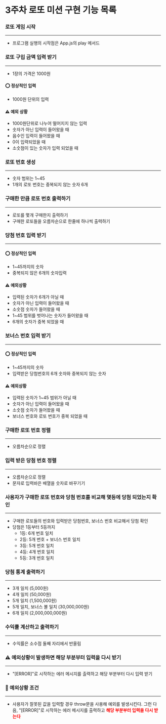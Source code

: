# 3주차 로또 미션 구현 기능 목록

### 로또 게임 시작
---
- 프로그램 실행의 시작점은 App.js의 play 메서드

### 로또 구입 금액 입력 받기
------
- 1장의 가격은 1000원

#### ⭕ 정상적인 입력
- 1000원 단위의 입력

#### ⚠️ 예외 상황
- 1000원단위로 나누어 떨어지지 않는 입력
- 숫자가 아닌 입력이 들어왔을 때
- 음수인 입력이 들어왔을 때
- 0이 입력되었을 때
- 소숫점이 있는 숫자가 입력 되었을 때

### 로또 번호 생성
------
- 숫자 범위는 1~45
- 1개의 로또 번호는 중복되지 않는 숫자 6개

### 구매한 만큼 로또 번호 출력하기 
---
- 로또를 몇개 구매한지 출력하기
- 구매한 로또들을 오름차순으로 한줄에 하나씩 출력하기

### 당첨 번호 입력 받기
------

#### ⭕ 정상적인 입력
- 1~45까지의 숫자
- 중복되지 않은 6개의 숫자입력

#### ⚠️ 예외상황
- 입력된 숫자가 6개가 아닐 때
- 숫자가 아닌 입력이 들어왔을 때
- 소숫점 숫자가 들어왔을 때
- 1~45 범위를 벗어나는 숫자가 들어왔을 때
- 6개의 숫자가 중복 되었을 때

### 보너스 번호 입력 받기
---

#### ⭕ 정상적인 입력
- 1~45까지의 숫자
- 입력받은 당첨번호의 6개 숫자와 중복되지 않는 숫자

#### ⚠️ 예외상황
- 입력된 숫자가 1~45 범위가 아닐 때
- 숫자가 아닌 입력이 들어왔을 때
- 소숫점 숫자가 들어왔을 때
- 보너스 번호와 로또 번호가 중복 되었을 때

### 구매한 로또 번호 정렬 
---
- 오름차순으로 정렬

### 입력 받은 당첨 번호 정렬
---
- 오름차순으로 정렬
- 문자로 입력바은 배열을 숫자로 바꾸기기

### 사용자가 구매한 로또 번호와 당첨 번호를 비교해 몇등에 당첨 되었는지 확인
------
- 구매한 로또들의 번호와 입력받은 당첨번호, 보너스 번호 비교해서 당첨 확인
- 당첨은 1등부터 5등까지
  - 1등: 6개 번호 일치
  - 2등: 5개 번호 + 보너스 번호 일치
  - 3등: 5개 번호 일치
  - 4등: 4개 번호 일치
  - 5등: 3개 번호 일치

### 당첨 통계 출력하기
------
- 3개 일치 (5,000원)
- 4개 일치 (50,000원)
- 5개 일치 (1,500,000원)
- 5개 일치, 보너스 볼 일치 (30,000,000원)
- 6개 일치 (2,000,000,000원)

### 수익률 계산하고 출력하기
------
- 수익률은 소수점 둘째 자리에서 반올림

### ⚠️ 예외상황이 발생하면 해당 부분부터 입력을 다시 받기
---
-  "[ERROR]"로 시작하는 에러 메시지를 출력하고 해당 부분부터 다시 입력 받기

### 🚨 예외상황 조건
---
- 사용자가 잘못된 값을 입력할 경우 throw문을 사용해 예외를 발생시킨다. 그런 다음, "[ERROR]"로 시작하는 에러 메시지를 출력하고 <span style="color:red">**해당 부분부터 입력을 다시 받는다**</span>